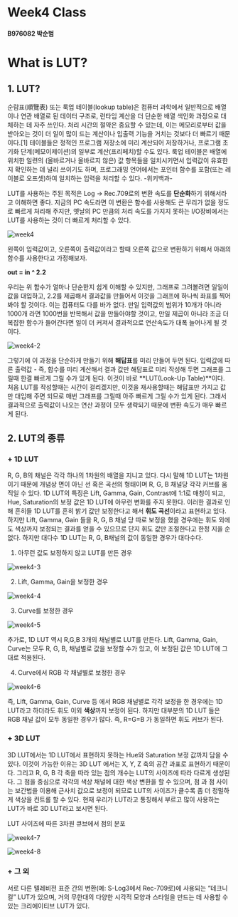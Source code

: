 # Week4 Class
#### B976082 박순범

# What is LUT?


## **1. LUT?**

 순람표(順覽表) 또는 룩업 테이블(lookup table)은 컴퓨터 과학에서 일반적으로 배열이나 연관 배열로 된 데이터 구조로, 런타임 계산을 더 단순한 배열 색인화 과정으로 대체하는 데 자주 쓰인다. 처리 시간의 절약은 중요할 수 있는데, 이는 메모리로부터 값을 받아오는 것이 더 일이 많이 드는 계산이나 입출력 기능을 거치는 것보다 더 빠르기 때문이다.[1] 테이블들은 정적인 프로그램 저장소에 미리 계산되어 저장하거나, 프로그램 초기화 단계(메모이제이션)의 일부로 계산(프리페치)할 수도 있다. 룩업 테이블은 배열에 위치한 일련의 (올바르거나 올바르지 않은) 값 항목들을 일치시키면서 입력값이 유효한지 확인하는 데 널리 쓰이기도 하며, 프로그래밍 언어에서는 포인터 함수를 포함(또는 레이블로 오프셋)하여 일치하는 입력을 처리할 수 있다. -위키백과-

 LUT를 사용하는 주된 목적은 Log -> Rec.709로의 변환 속도를 **단순화**하기 위해서라고 이해하면 좋다. 지금의 PC 속도라면 이 변환은 함수를 사용해도 큰 무리가 없을 정도로 빠르게 처리해 주지만, 옛날의 PC 만큼의 처리 속도를 가지지 못하는 I/O장비에서는 LUT를 사용하는 것이 더 빠르게 처리할 수 있다.
 
![week4](https://user-images.githubusercontent.com/70869138/94325837-5f4ca280-ffdb-11ea-8952-1a21d085a24a.png)

 왼쪽이 입력값이고, 오른쪽이 출력값이라고 할때 오른쪽 값으로 변환하기 위해서 아래의 함수를 사용한다고 가정해보자.
 
**out = in ^ 2.2**
 
 우리는 위 함수가 얼마나 단순한지 쉽게 이해할 수 있지만, 그래프로 그려볼려면 일일이 값을 대입하고, 2.2를 제곱해서 결과값을 만들어서 이것을 그래프에 하나씩 좌표를 찍어봐야 할 것이다. 이는 컴퓨터도 다를 바가 없다. 만일 입력값의 범위가 10개가 아니라 1000개 라면 1000번을 반복해서 값을 만들아야할 것이고, 만일 제곱이 아니라 조금 더 복잡한 함수가 들어간다면 일이 더 커져서 결과적으로 연산속도가 대폭 늘어나게 될 것이다.
 
 ![week4-2](https://user-images.githubusercontent.com/70869138/94326388-822c8600-ffde-11ea-9530-fe06be832534.png)
 
 그렇기에 이 과정을 단순하게 만들기 위해 **해답표**를 미리 만들어 두면 된다. 입력값에 따른 출력값 - 즉, 합수를 미리 계산해서 결과 값만 해답표로 미리 작성해 두면 그래프를 그릴때 한결 빠르게 그릴 수가 있게 된다. 이것이 바로 **LUT(Look-Up Table)**이다. 처음 LUT를 작성할때는 시간이 걸리겠지만, 이것을 재사용할때는 해답표만 가지고 값만 대입해 주면 되므로 매번 그래프를 그릴때 아주 빠르게 그릴 수가 있게 된다. 그래서 결과적으로 출력값이 나오는 연산 과정이 모두 생략되기 때문에 변환 속도가 매우 빠르게 된다.
 
## **2. LUT의 종류**

### + **1D LUT**

 R, G, B의 채널은 각각 하나의 1차원의 배열을 지니고 있다. 다시 말해 1D LUT는 1차원이기 때문에 개념상 면이 아닌 선 혹은 곡선의 형태이며 R, G, B 채널당 각각 커브를 움직일 수 있다. 1D LUT의 특징은 Lift, Gamma, Gain, Contrast에 1:1로 매칭이 되고, Hue, Saturation의 보정 값은 1D LUT에 아무런 변화를 주지 못한다. 이러한 결과로 인해 흔히들 1D LUT를 흔히 밝기 값만 보정한다고 해서 **휘도 곡선**이라고 표현하고 있다. 하지만 Lift, Gamma, Gain 들을 R, G, B 채널 당 따로 보정을 했을 경우에는 휘도 외에도 색상까지 보정되는 결과를 얻을 수 있으므로 단지 휘도 값만 조절한다고 한정 지을 순 없다. 하지만 대다수 1D LUT는 R, G, B채널의 값이 동일한 경우가 대다수다.
 
 1. 아무런 값도 보정하지 않고 LUT를 만든 경우
 
![week4-3](https://user-images.githubusercontent.com/70869138/94326543-7e4d3380-ffdf-11ea-97dd-791961110be3.png)

 2. Lift, Gamma, Gain을 보정한 경우

![week4-4](https://user-images.githubusercontent.com/70869138/94326544-80af8d80-ffdf-11ea-9a7d-396ec8582bc1.png)

 3. Curve를 보정한 경우

![week4-5](https://user-images.githubusercontent.com/70869138/94326609-07646a80-ffe0-11ea-96ff-878f5e891031.png)

 추가로, 1D LUT 역시 R,G,B 3개의 채널별로 LUT를 만든다. Lift, Gamma, Gain, Curve는 모두 R, G, B, 채널별로 값을 보정할 수가 있고, 이 보정된 값은 1D LUT에 그대로 적용된다.

 4. Curve에서 RGB 각 채널별로 보정한 경우
 
 ![week4-6](https://user-images.githubusercontent.com/70869138/94327031-611a6400-ffe3-11ea-9602-e55057c5cfc4.png)
 
 즉, Lift, Gamma, Gain, Curve 등 에서 RGB 채널별로 각각 보정을 한 경우에는 1D LUT라고 하더라도 휘도 이외 **색상**까지 보정이 된다. 하지만 대부분의 1D LUT 들은 RGB 채널 값이 모두 동일한 경우가 많다. 즉, R=G=B 가 동일하면 휘도 커브가 된다. 
 
### + **3D LUT**

 3D LUT에서는 1D LUT에서 표현하지 못하는 Hue와 Saturation 보정 값까지 담을 수 있다. 이것이 가능한 이유는 3D LUT 에서는 X, Y, Z 축의 공간 과표로 표현하기 때문이다. 그리고 R, G, B 각 축을 따라 있는 점의 개수는 LUT의 사이즈에 따라 다르게 생성된다. 그 점을 중심으로 각각의 색상 채널에 대한 색상 변환을 할 수 있으며, 점 과 점 사이는 보간법을 이용해 근사치 값으로 보정이 되므로 LUT의 사이즈가 클수록 좀 더 정밀하게 색상을 컨트롤 할 수 있다. 현재 우리가 LUT라고 통칭해서 부르고 많이 사용하는 LUT가 바로 3D LUT라고 보시면 된다.

 LUT 사이즈에 따른 3차원 큐브에서 점의 분포

![week4-7](https://user-images.githubusercontent.com/70869138/94327174-37157180-ffe4-11ea-8332-d88e1ee5efd2.png)

![week4-8](https://user-images.githubusercontent.com/70869138/94336178-16690e00-001c-11eb-82c6-4e71c75c1635.png)


### + **그 외**

 서로 다른 텔레비전 표준 간의 변환(예: S-Log3에서 Rec-709로)에 사용되는 “테크니컬” LUT가 있으며, 거의 무한대의 다양한 시각적 모양과 스타일을 만드는 데 사용할 수 있는 크리에이티브 LUT가 있다.




